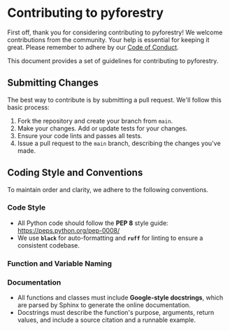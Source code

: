 # Contributing to pyforestry

First off, thank you for considering contributing to pyforestry! We welcome contributions from the community. Your help is essential for keeping it great. Please remember to adhere by our [Code of Conduct](CODE_OF_CONDUCT.md).

This document provides a set of guidelines for contributing to pyforestry.

## Submitting Changes

The best way to contribute is by submitting a pull request. We'll follow this basic process:

1.  Fork the repository and create your branch from `main`.
2.  Make your changes. Add or update tests for your changes.
3.  Ensure your code lints and passes all tests.
4.  Issue a pull request to the `main` branch, describing the changes you've made.

## Coding Style and Conventions

To maintain order and clarity, we adhere to the following conventions.

### Code Style

-   All Python code should follow the **PEP 8** style guide: <https://peps.python.org/pep-0008/>
-   We use **`black`** for auto-formatting and **`ruff`** for linting to ensure a consistent codebase.

### Function and Variable Naming


### Documentation

-   All functions and classes must include **Google-style docstrings**, which are parsed by Sphinx to generate the online documentation.
-   Docstrings must describe the function's purpose, arguments, return values, and include a source citation and a runnable example.
